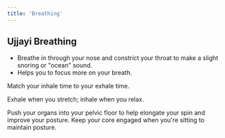 ```yaml
---
title: 'Breathing'
---
```


## Ujjayi Breathing

- Breathe in through your nose and constrict your throat to make a slight snoring or "ocean" sound.
- Helps you to focus more on your breath.

Match your inhale time to your exhale time.

Exhale when you stretch; inhale when you relax.

Push your organs into your pelvic floor to help elongate your spin and improve your posture. Keep your core engaged when you're sitting to maintain posture.
